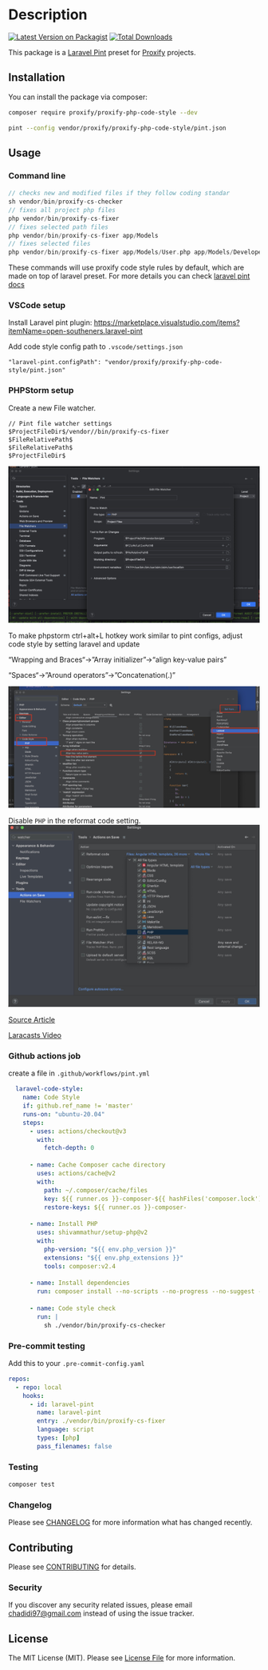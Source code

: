 # Description

[![Latest Version on Packagist](https://img.shields.io/packagist/v/proxify/proxify-php-code-style.svg?style=flat-square)](https://packagist.org/packages/proxify/proxify-php-code-style)
[![Total Downloads](https://img.shields.io/packagist/dt/proxify/proxify-php-code-style.svg?style=flat-square)](https://packagist.org/packages/proxify/proxify-php-code-style)

This package is a [Laravel Pint](https://laravel.com/docs/pint) preset for [Proxify](https://proxify.io) projects.

## Installation

You can install the package via composer:

```bash
composer require proxify/proxify-php-code-style --dev
```

```bash
pint --config vendor/proxify/proxify-php-code-style/pint.json
```

## Usage

### Command line
```php
// checks new and modified files if they follow coding standar
sh vendor/bin/proxify-cs-checker
// fixes all project php files
php vendor/bin/proxify-cs-fixer
// fixes selected path files
php vendor/bin/proxify-cs-fixer app/Models
// fixes selected files
php vendor/bin/proxify-cs-fixer app/Models/User.php app/Models/Developer.php
```
These commands will use proxify code style rules by default, which are made on top of laravel preset.
For more details you can check [laravel pint docs](https://laravel.com/docs/pint)

### VSCode setup
Install Laravel pint plugin:
https://marketplace.visualstudio.com/items?itemName=open-southeners.laravel-pint

Add code style config path to `.vscode/settings.json`
```
"laravel-pint.configPath": "vendor/proxify/proxify-php-code-style/pint.json"
```

### PHPStorm setup

Create a new File watcher.

```
// Pint file watcher settings
$ProjectFileDir$/vendor//bin/proxify-cs-fixer
$FileRelativePath$
$FileRelativePath$
$ProjectFileDir$
```
![Watchers config](https://raw.githubusercontent.com/proxify-ab/proxify-php-code-style/master/assets/file-watchers.jpg?token=GHSAT0AAAAAABY6GVP6XAPFDZFGX665GYQAZHDS2GA)

To make phpstorm ctrl+alt+L hotkey work similar to pint configs, adjust code style by setting laravel and update

“Wrapping and Braces“->”Array initializer”->“align key-value pairs”

“Spaces“->”Around operators”->”Concatenation(.)”

![Editor Configs](https://raw.githubusercontent.com/proxify-ab/proxify-php-code-style/master/assets/editor-configs.jpg?token=GHSAT0AAAAAABY6GVP6OJZBQE5EY3NE43NOZHDSY5Q)

Disable `PHP` in the reformat code setting.
![reformat-code.jpg](https://raw.githubusercontent.com/proxify-ab/proxify-php-code-style/master/assets/reformat-code.jpg?token=GHSAT0AAAAAABY6GVP6MWHM2QWIBQXL2BA6ZHDS2WA)

[Source Article](https://janostlund.com/2023-05-11/php-storm-laravel-pint#:~:text=If%20you%20want%20Laravel%20Pint,in%20code%20formatting%20for%20PHP)

[Laracasts Video](https://laracasts.com/series/phpstorm-for-laravel-developers/episodes/5)

### Github actions job
create a file in `.github/workflows/pint.yml`
```yml
  laravel-code-style:
    name: Code Style
    if: github.ref_name != 'master'
    runs-on: "ubuntu-20.04"
    steps:
      - uses: actions/checkout@v3
        with:
          fetch-depth: 0

      - name: Cache Composer cache directory
        uses: actions/cache@v2
        with:
          path: ~/.composer/cache/files
          key: ${{ runner.os }}-composer-${{ hashFiles('composer.lock') }}
          restore-keys: ${{ runner.os }}-composer-

      - name: Install PHP
        uses: shivammathur/setup-php@v2
        with:
          php-version: "${{ env.php_version }}"
          extensions: "${{ env.php_extensions }}"
          tools: composer:v2.4

      - name: Install dependencies
        run: composer install --no-scripts --no-progress --no-suggest --prefer-dist --optimize-autoloader

      - name: Code style check
        run: |
          sh ./vendor/bin/proxify-cs-checker
```

### Pre-commit testing
Add this to your `.pre-commit-config.yaml`
```yaml
repos:
  - repo: local
    hooks:
      - id: laravel-pint
        name: laravel-pint
        entry: ./vendor/bin/proxify-cs-fixer
        language: script
        types: [php]
        pass_filenames: false
```

### Testing

```bash
composer test
```

### Changelog

Please see [CHANGELOG](CHANGELOG.md) for more information what has changed recently.

## Contributing

Please see [CONTRIBUTING](CONTRIBUTING.md) for details.

### Security

If you discover any security related issues, please email chadidi97@gmail.com instead of using the issue tracker.

## License

The MIT License (MIT). Please see [License File](LICENSE.md) for more information.
